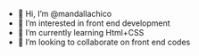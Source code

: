 - 👋 Hi, I’m @mandallachico
- 👀 I’m interested in front end development 
- 🌱 I’m currently learning Html+CSS
- 💞️ I’m looking to collaborate on front end codes

<!---
mandallachico/mandallachico is a ✨ special ✨ repository because its `README.md` (this file) appears on your GitHub profile.
You can click the Preview link to take a look at your changes.
--->
